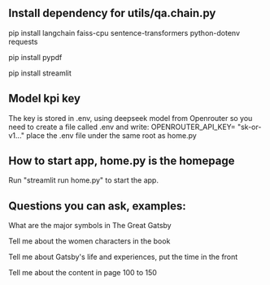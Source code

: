 ## Install dependency for utils/qa.chain.py
pip install langchain faiss-cpu sentence-transformers python-dotenv requests

pip install pypdf

pip install streamlit

## Model kpi key
The key is stored in .env, using deepseek model from Openrouter
so you need to create a file called .env and write:
OPENROUTER_API_KEY= "sk-or-v1..."
place the .env file under the same root as home.py

## How to start app, home.py is the homepage
Run "streamlit run home.py" to start the app.

## Questions you can ask, examples:
What are the major symbols in The Great Gatsby

Tell me about the women characters in the book

Tell me about Gatsby's life and experiences, put the time in the front

Tell me about the content in page 100 to 150
